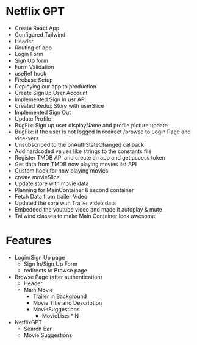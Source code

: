 # Netflix GPT
 - Create React App
 - Configured Tailwind
 - Header
 - Routing of app
- Login Form
- Sign Up form
- Form Validation
- useRef hook
- Firebase Setup
- Deploying our app to production
- Create SignUp User Account
- Implemented Sign In usr API
- Created Redux Store with userSlice
- Implemented Sign Out
- Update Profile
- BugFix: Sign up user displayName and profile picture update
- BugFix: if the user is not logged In redirect /browse to Login Page and vice-vers
- Unsubscribed to the onAuthStateChanged callback 
- Add hardcoded values like strings to the constants file
- Register TMDB API and create an app and get access token
- Get data from TMDB now playing movies list API
- Custom hook for now playing movies
- create movieSlice
- Update store with movie data
- Planning for MainContainer & second container
- Fetch Data from trailer Video
- Updated the sore with Trailer video data
- Embedded the youtube video and made it autoplay & mute
- Tailwind classes to make Main Container look awesome


# Features
 - Login/Sign Up page
     - Sign In/Sign Up Form
     - redirects to Browse page
 - Browse Page (after authentication)
   - Header
   - Main Movie
      - Trailer in Background
      - Movie Title and Description
      - MovieSuggestions
          - MovieLists * N
 - NetflixGPT
   - Search Bar
   - Movie Suggestions